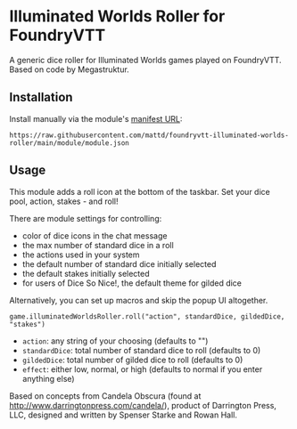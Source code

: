 # Illuminated Worlds Roller for FoundryVTT

A generic dice roller for Illuminated Worlds games played on FoundryVTT. Based on code by Megastruktur.

## Installation
Install manually via the module's [manifest URL](https://raw.githubusercontent.com/mattd/foundryvtt-illuminated-worlds-roller/main/module/module.json):
```
https://raw.githubusercontent.com/mattd/foundryvtt-illuminated-worlds-roller/main/module/module.json
```

## Usage

This module adds a roll icon at the bottom of the taskbar. Set your dice pool, action, stakes - and roll!

There are module settings for controlling:

* color of dice icons in the chat message
* the max number of standard dice in a roll
* the actions used in your system
* the default number of standard dice initially selected
* the default stakes initially selected
* for users of Dice So Nice!, the default theme for gilded dice

Alternatively, you can set up macros and skip the popup UI altogether.

`game.illuminatedWorldsRoller.roll("action", standardDice, gildedDice, "stakes")`

* `action`: any string of your choosing (defaults to "")
* `standardDice`: total number of standard dice to roll (defaults to 0)
* `gildedDice`: total number of gilded dice to roll (defaults to 0)
* `effect`: either low, normal, or high (defaults to normal if you enter anything else)

Based on concepts from Candela Obscura (found at http://www.darringtonpress.com/candela/), product of Darrington Press, LLC, designed and written by Spenser Starke and Rowan Hall.
